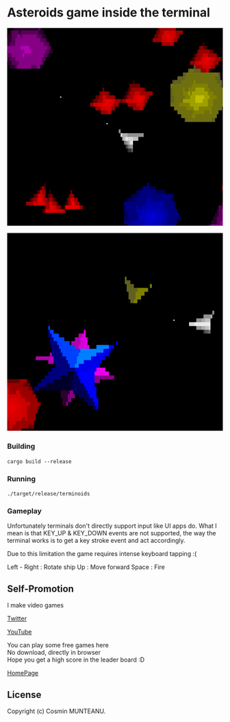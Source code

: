 # Asteroids game inside the terminal

![Screenshot](asterscr0.png)

![Screenshot](asterscr1.png)

### Building

```
cargo build --release
```

### Running

```
./target/release/terminoids
```

### Gameplay

Unfortunately terminals don't directly support input like UI apps do.
What I mean is that KEY_UP & KEY_DOWN events are not supported,
the way the terminal works is to get a key stroke event and act accordingly.

Due to this limitation the game requires intense keyboard tapping :(

Left - Right  : Rotate ship
Up            : Move forward
Space         : Fire

## Self-Promotion

I make video games

[Twitter](http://twitter.com/c64cosmin)

[YouTube](https://www.youtube.com/@c64cosmin)

You can play some free games here\
No download, directly in browser\
Hope you get a high score in the leader board :D

[HomePage](https://stupidrat.com)

## License

Copyright (c) Cosmin MUNTEANU.
